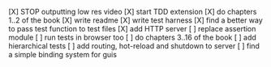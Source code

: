 [X] STOP outputting low res video
[X] start TDD extension
[X] do chapters 1..2 of the book
[X] write readme
[X] write test harness
[X] find a better way to pass test function to test files
[X] add HTTP server
[ ] replace assertion module
[ ] run tests in browser too
[ ] do chapters 3..16 of the book
[ ] add hierarchical tests
[ ] add routing, hot-reload and shutdown to server
[ ] find a simple binding system for guis
